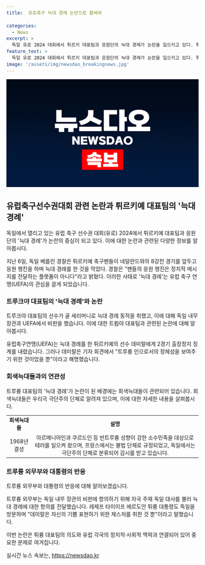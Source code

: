 ```yaml
---
title:  유로축구 늑대 경례 논란으로 휩싸여

categories:
  - News
excerpt: >
  독일 유로 2024 대회에서 튀르키 대표팀과 응원단의 늑대 경례가 논란을 일으키고 있다. 튀르키에서는 늑대를 상징하는 제스처로 받아들여지지만, 유럽에서는 우익 극단주의 단체 회색늑대들의 인사법으로 여겨지고 있다. 경찰은 이를 정치적 메시지 전달로 여기고 행진을 저지했고, UEFA는 선수에게 2경기 출장정지를 내렸다. 이에 대해 늑대를 상징하는 것이라고 해명하는 반면, 외교 전으로 번질 가능성도 제기되고 있다.
feature_text: >
  독일 유로 2024 대회에서 튀르키 대표팀과 응원단의 늑대 경례가 논란을 일으키고 있다. 튀르키에서는 늑대를 상징하는 제스처로 받아들여지지만, 유럽에서는 우익 극단주의 단체 회색늑대들의 인사법으로 여겨지고 있다. 경찰은 이를 정치적 메시지 전달로 여기고 행진을 저지했고, UEFA는 선수에게 2경기 출장정지를 내렸다. 이에 대해 늑대를 상징하는 것이라고 해명하는 반면, 외교 전으로 번질 가능성도 제기되고 있다.
image: '/assets/img/newsdao_breakingnews.jpg'
---
```


<p><img src="/assets/img/newsdao_breakingnews.jpg" alt="ranknews 속보" /></p>

<h2 data-ke-size="size26">유럽축구선수권대회 관련 논란과 튀르키예 대표팀의 '늑대 경례'</h2>

<p>독일에서 열리고 있는 유럽 축구 선수권 대회(유로) 2024에서 튀르키예 대표팀과 응원단의 '늑대 경례'가 논란의 중심이 되고 있다. 이에 대한 논란과 관련된 다양한 정보를 알아봅시다.</p>

<p data-ke-size="size16">지난 6일, 독일 베를린 경찰은 튀르키예 축구팬들이 네덜란드와의 8강전 경기를 앞두고 응원 행진을 하며 늑대 경례를 한 것을 막았다. 경찰은 "팬들의 응원 행진은 정치적 메시지를 전달하는 플랫폼이 아니다"라고 밝혔다. 이러한 사태로 '늑대 경례'는 유럽 축구 연맹(UEFA)의 관심을 끌게 되었습니다.</p>

<h3 data-ke-size="size24">트루크야 대표팀의 '늑대 경례'와 논란</h3>

<p>트루크야 대표팀의 선수가 골 세리머니로 늑대 경례 동작을 취했고, 이에 대해 독일 내무 장관과 UEFA에서 비판을 했습니다. 이에 대한 트룁야 대표팀과 관련된 논란에 대해 알아봅시다.</p>

<p data-ke-size="size16">유럽축구연맹(UEFA)는 늑대 경례를 한 튀르키예의 선수 데미랄에게 2경기 출장정지 징계를 내렸습니다. 그러나 데미랄은 기자 회견에서 "트루륭 인으로서의 정체성을 보여주기 위한 것이었을 뿐"이라고 해명했습니다.</p>

<h3 data-ke-size="size24">회색늑대들과의 연관성</h3>

<p>트루륭 대표팀의 '늑대 경례'가 논란이 된 배경에는 회색늑대들이 관련되어 있습니다. 회색늑대들은 우리극 극단주의 단체로 알려져 있으며, 이에 대한 자세한 내용을 살펴봅시다.</p>

<table>
  <tr>
    <td style="text-align: center; height: 17px;"><b>회색늑대들</b></td>
    <td style="text-align: center; height: 17px;"><b>설명</b></td>
  </tr>
  <tr>
    <td style="text-align: center; height: 17px;">1968년 결성</td>
    <td style="text-align: center; height: 17px;">아르메니아인과 쿠르드인 등 반트루륭 성향이 강한 소수민족을 대상으로 테러를 일으켜 왔으며, 프랑스에서는 불법 단체로 규정되었고, 독일에서는 극단주의 단체로 분류되어 감시를 받고 있습니다.</td>
  </tr>
</table>

<h3 data-ke-size="size24">트루륭 외무부와 대통령의 반응</h3>

<p>트루륭 외무부와 대통령의 반응에 대해 알아보겠습니다.</p>

<p data-ke-size="size16">트루륭 외무부는 독일 내무 장관의 비판에 항의하기 위해 자국 주재 독일 대사를 불러 늑대 경례에 대한 항의를 전달했습니다. 레제프 타이이프 에르도안 튀륭 대통령도 독일을 방문하며 "데미랄은 자신의 기쁨 표현하기 위한 제스처를 취한 것 뿐"이라고 말했습니다.</p>

<p>이번 논란은 튀륭 대표팀의 의도와 유럽 각국의 정치적·사회적 맥락과 연결되어 있어 중요한 문제로 여겨집니다.</p>
실시간 뉴스 속보는, <a href="https://newsdao.kr" rel="dofollow">https://newsdao.kr</a>


